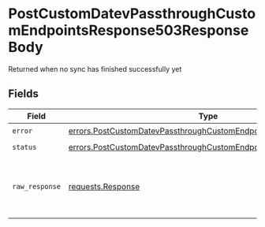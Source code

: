 # PostCustomDatevPassthroughCustomEndpointsResponse503ResponseBody

Returned when no sync has finished successfully yet


## Fields

| Field                                                                                                                                                  | Type                                                                                                                                                   | Required                                                                                                                                               | Description                                                                                                                                            |
| ------------------------------------------------------------------------------------------------------------------------------------------------------ | ------------------------------------------------------------------------------------------------------------------------------------------------------ | ------------------------------------------------------------------------------------------------------------------------------------------------------ | ------------------------------------------------------------------------------------------------------------------------------------------------------ |
| `error`                                                                                                                                                | [errors.PostCustomDatevPassthroughCustomEndpointsResponse503Error](../../models/errors/postcustomdatevpassthroughcustomendpointsresponse503error.md)   | :heavy_check_mark:                                                                                                                                     | N/A                                                                                                                                                    |
| `status`                                                                                                                                               | [errors.PostCustomDatevPassthroughCustomEndpointsResponse503Status](../../models/errors/postcustomdatevpassthroughcustomendpointsresponse503status.md) | :heavy_check_mark:                                                                                                                                     | N/A                                                                                                                                                    |
| `raw_response`                                                                                                                                         | [requests.Response](https://requests.readthedocs.io/en/latest/api/#requests.Response)                                                                  | :heavy_minus_sign:                                                                                                                                     | Raw HTTP response; suitable for custom response parsing                                                                                                |
